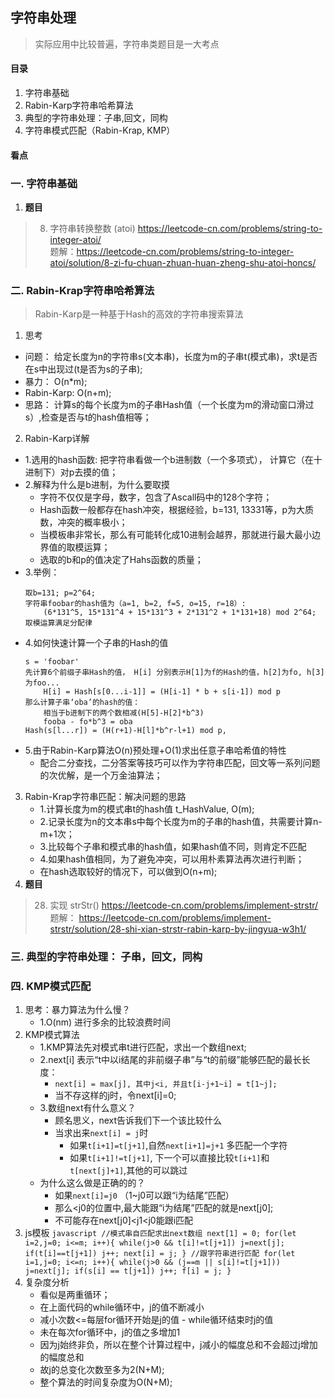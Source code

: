 ## 字符串处理
> 实际应用中比较普遍，字符串类题目是一大考点

#### 目录
1. 字符串基础
2. Rabin-Karp字符串哈希算法
3. 典型的字符串处理：子串,回文，同构
4. 字符串模式匹配（Rabin-Krap, KMP）

#### 看点 
### 一. 字符串基础
1. **题目**
  > 8. 字符串转换整数 (atoi)  https://leetcode-cn.com/problems/string-to-integer-atoi/  
  > 题解：https://leetcode-cn.com/problems/string-to-integer-atoi/solution/8-zi-fu-chuan-zhuan-huan-zheng-shu-atoi-honcs/

### 二. Rabin-Krap字符串哈希算法 
> Rabin-Karp是一种基于Hash的高效的字符串搜索算法

1. 思考
  - 问题： 给定长度为n的字符串s(文本串)，长度为m的子串t(模式串)，求t是否在s中出现过(t是否为s的子串);
  - 暴力： O(n*m);
  - Rabin-Karp: O(n+m);
  - 思路： 计算s的每个长度为m的子串Hash值（一个长度为m的滑动窗口滑过s）,检查是否与t的hash值相等；
2. Rabin-Karp详解
  - 1.选用的hash函数: 把字符串看做一个b进制数（一个多项式）， 计算它（在十进制下）对p去摸的值；
  - 2.解释为什么是b进制，为什么要取摸
    - 字符不仅仅是字母，数字，包含了Ascall码中的128个字符； 
    - Hash函数一般都存在hash冲突，根据经验，b=131, 13331等，p为大质数，冲突的概率极小；
    - 当模板串非常长，那么有可能转化成10进制会越界，那就进行最大最小边界值的取模运算； 
    - 选取的b和p的值决定了Hahs函数的质量；
  - 3.举例：
      ```
      取b=131; p=2^64;
      字符串foobar的hash值为（a=1, b=2, f=5, o=15, r=18）: 
          (6*131^5, 15*131^4 + 15*131^3 + 2*131^2 + 1*131+18) mod 2^64; 取模运算满足分配律
      ```
  - 4.如何快速计算一个子串的Hash的值
      ```
      s = 'foobar'
      先计算6个前缀子串Hash的值， H[i] 分别表示H[1]为f的Hash的值，h[2]为fo, h[3]为foo...
          H[i] = Hash[s[0...i-1]] = (H[i-1] * b + s[i-1]) mod p
      那么计算子串‘oba’的hash的值：
          相当于b进制下的两个数相减(H[5]-H[2]*b^3) 
          fooba - fo*b^3 = oba
      Hash(s[l...r]) = (H(r+1)-H[l]*b^r-l+1) mod p,
      ```
  - 5.由于Rabin-Karp算法O(n)预处理+O(1)求出任意子串哈希值的特性
    - 配合二分查找，二分答案等技巧可以作为字符串匹配，回文等一系列问题的次优解，是一个万金油算法；
3. Rabin-Krap字符串匹配：解决问题的思路
	- 1.计算长度为m的模式串t的hash值 t_HashValue, O(m);
	- 2.记录长度为n的文本串s中每个长度为m的子串的hash值，共需要计算n-m+1次；
	- 3.比较每个子串和模式串的hash值，如果hash值不同，则肯定不匹配
	- 4.如果hash值相同，为了避免冲突，可以用朴素算法再次进行判断；
	- 在hash选取较好的情况下，可以做到O(n+m);
4. **题目**
  > 28. 实现 strStr() https://leetcode-cn.com/problems/implement-strstr/      
  > 题解： https://leetcode-cn.com/problems/implement-strstr/solution/28-shi-xian-strstr-rabin-karp-by-jingyua-w3h1/
  > 
### 三. 典型的字符串处理： 子串，回文，同构
### 四. KMP模式匹配 
1. 思考：暴力算法为什么慢？
	- 1.O(nm) 进行多余的比较浪费时间
2. KMP模式算法
	- 1.KMP算法先对模式串t进行匹配，求出一个数组next;
	- 2.next[i] 表示“t中以i结尾的非前缀子串”与“t的前缀”能够匹配的最长长度： 
		- `next[i] = max[j], 其中j<i, 并且t[i-j+1~i] = t[1~j];`
		- 当不存这样的j时，令next[i]=0;
	- 3.数组next有什么意义？
		- 顾名思义，next告诉我们下一个该比较什么
		- 当求出来`next[i] = j`时
			- 如果`t[i+1]=t[j+1]`,自然`next[i+1]=j+1` 多匹配一个字符
			- 如果`t[i+1]!=t[j+1]`, 下一个可以直接比较`t[i+1]`和`t[next[j]+1]`,其他的可以跳过
	- 为什么这么做是正确的的？
		- 如果`next[i]=j0` （1~j0可以跟“i为结尾”匹配）
		- 那么<j0的位置中,最大能跟“i为结尾”匹配的就是next[j0];
		- 不可能存在next[j0]<j1<j0能跟i匹配
3. js模板
		```javascript
		//模式串自匹配求出next数组
		next[1] = 0;
		for(let i=2,j=0; i<=m; i++){
			while(j>0 && t[i]!=t[j+1]) j=next[j];
			if(t[i]==t[j+1]) j++;
			next[i] = j;
		}
		//跟字符串进行匹配
		for(let i=1,j=0; i<=n; i++){
			while(j>0 && (j==m || s[i]!=t[j+1])) j=next[j];
			if(s[i] == t[j+1]) j++;
			f[i] = j;
		}
		```
4.	复杂度分析
	- 看似是两重循环；
	- 在上面代码的while循环中，j的值不断减小
	- 减小次数<=每层for循环开始是j的值 - while循环结束时j的值
	- 未在每次for循环中，j的值之多增加1
	- 因为j始终非负，所以在整个计算过程中，j减小的幅度总和不会超过j增加的幅度总和
	- 故j的总变化次数至多为2(N+M);
	- 整个算法的时间复杂度为O(N+M);
